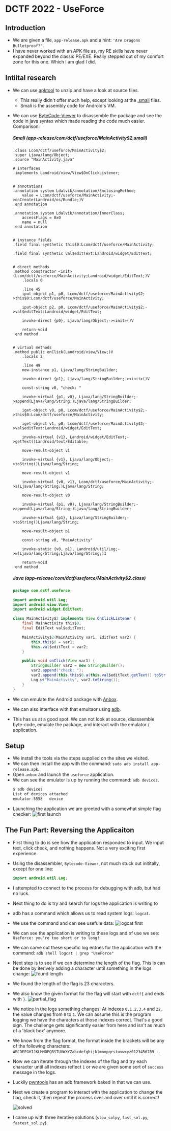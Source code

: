 # DCTF 2022 - UseForce

## Introduction
 - We are given a file, `app-release.apk` and a hint: `'Are Dragons Bulletproof?'`.
 - I have never worked with an APK file as, my RE skills have never expanded beyond the classic PE/EXE. Really stepped out of my comfort zone for this one. Which I am glad I did.

## Intiital research
  - We can use [apktool](https://ibotpeaches.github.io/Apktool/) to unzip and have a look at source files.
    - This really didn't offer much help, except looking at the [.smali](https://mobsecguys.medium.com/smali-assembler-for-dalvik-e37c8eed22f9) files. 
    - Smali is the assembly code for Android's VM.
  - We can use [ByteCode-Viewer](https://github.com/Konloch/bytecode-viewer) to disassemble the package and see the code in java syntax which made reading the code much easier. Comparison:

    ##### Smali (app-release/com/dctf/useforce/MainActivity$2.smali)

    ``` smali
    .class Lcom/dctf/useforce/MainActivity$2;
    .super Ljava/lang/Object;
    .source "MainActivity.java"

    # interfaces
    .implements Landroid/view/View$OnClickListener;


    # annotations
    .annotation system Ldalvik/annotation/EnclosingMethod;
        value = Lcom/dctf/useforce/MainActivity;->onCreate(Landroid/os/Bundle;)V
    .end annotation

    .annotation system Ldalvik/annotation/InnerClass;
        accessFlags = 0x0
        name = null
    .end annotation


    # instance fields
    .field final synthetic this$0:Lcom/dctf/useforce/MainActivity;

    .field final synthetic val$editText:Landroid/widget/EditText;


    # direct methods
    .method constructor <init>(Lcom/dctf/useforce/MainActivity;Landroid/widget/EditText;)V
        .locals 0

        .line 45
        iput-object p1, p0, Lcom/dctf/useforce/MainActivity$2;->this$0:Lcom/dctf/useforce/MainActivity;

        iput-object p2, p0, Lcom/dctf/useforce/MainActivity$2;->val$editText:Landroid/widget/EditText;

        invoke-direct {p0}, Ljava/lang/Object;-><init>()V

        return-void
    .end method


    # virtual methods
    .method public onClick(Landroid/view/View;)V
        .locals 2

        .line 49
        new-instance p1, Ljava/lang/StringBuilder;

        invoke-direct {p1}, Ljava/lang/StringBuilder;-><init>()V

        const-string v0, "check: "

        invoke-virtual {p1, v0}, Ljava/lang/StringBuilder;->append(Ljava/lang/String;)Ljava/lang/StringBuilder;

        iget-object v0, p0, Lcom/dctf/useforce/MainActivity$2;->this$0:Lcom/dctf/useforce/MainActivity;

        iget-object v1, p0, Lcom/dctf/useforce/MainActivity$2;->val$editText:Landroid/widget/EditText;

        invoke-virtual {v1}, Landroid/widget/EditText;->getText()Landroid/text/Editable;

        move-result-object v1

        invoke-virtual {v1}, Ljava/lang/Object;->toString()Ljava/lang/String;

        move-result-object v1

        invoke-virtual {v0, v1}, Lcom/dctf/useforce/MainActivity;->a(Ljava/lang/String;)Ljava/lang/String;

        move-result-object v0

        invoke-virtual {p1, v0}, Ljava/lang/StringBuilder;->append(Ljava/lang/String;)Ljava/lang/StringBuilder;

        invoke-virtual {p1}, Ljava/lang/StringBuilder;->toString()Ljava/lang/String;

        move-result-object p1

        const-string v0, "MainActivity"

        invoke-static {v0, p1}, Landroid/util/Log;->w(Ljava/lang/String;Ljava/lang/String;)I

        return-void
    .end method

    ```

    ##### Java (app-release/com/dctf/useforce/MainActivity$2.class)
    ``` java
    package com.dctf.useforce;

    import android.util.Log;
    import android.view.View;
    import android.widget.EditText;

    class MainActivity$2 implements View.OnClickListener {
        final MainActivity this$0;
        final EditText val$editText;

        MainActivity$2(MainActivity var1, EditText var2) {
            this.this$0 = var1;
            this.val$editText = var2;
        }

        public void onClick(View var1) {
            StringBuilder var2 = new StringBuilder();
            var2.append("check: ");
            var2.append(this.this$0.a(this.val$editText.getText().toString()));
            Log.w("MainActivity", var2.toString());
        }
    }
    ```
- We can emulate the Android package with [Anbox](https://anbox.io/).
- We can also interface with that emultaor using [adb](https://developer.android.com/studio/command-line/adb).
- This has us at a good spot. We can not look at source, disassemble byte-code, emulate the package, and interact with the emulator / application.
  
## Setup 
- We install the tools via the steps supplied on the sites we visited.
- We can then install the app with the command: `sudo adb install app-release.apk`.
- Open `anbox` and launch the `useforce` application.
- We can see the emulator is up by running the command: `adb devices`.
    ``` bash
    $ adb devices
    List of devices attached
    emulator-5558	device
    ```
- Launching the application we are greeted with a somewhat simple flag checker:
  ![first launch](images/application_launched.png)

## The Fun Part: Reversing the Applicaiton
- First thing to do is see how the application responded to input. We input text, click check, and nothing happens. Not a very exciting first experience.
- Using the disassembler, `Bytecode-Viewer`, not much stuck out inititally, except for one line: 
    ``` java
    import android.util.Log;
    ```
- I attempted to connect to the process for debugging with adb, but had no luck.
- Next thing to do is try and search for logs the application is writing to
- adb has a command which allows us to read system logs: `logcat`.
- We use the command and can see usefule data:
![logcat first](images/logcat_first.png)
- We can see the application is writing to these logs and of use we see: `UseForce: you're too short or to long!`
- We can carve out these specific log entries for the application with the command: `adb shell logcat | grep "UseForce"`
- Next step is to see if we can determine the length of the flag. This is can be done by iterively adding a character until something in the logs change: 
![found length](images/found_length.png)
- We found the length of the flag is 23 characters.
- We also know the given format for the flag will start with `dctf{` and ends with `}`.
![partial_flag](images/some_flag_correct.png)
- We notice in the logs something changes. At indexes `0,1,2,3,4` and `22`, the value changes from `0` to `1`. We can assume this is the program logging we have the characters at those indexes correct. That's a good sign. The challenge gets significantly easier from here and isn't as much of a 'black box' anymore. 
- We know from the flag format, the format inside the brackets will be any of the following characters: `ABCDEFGHIJKLMNOPQRSTUVWXYZabcdefghijklmnopqrstuvwxyz0123456789_-`.
- Now we can iterate through the indexes of the flag and try each character until all indexes reflect `1` or we are given some sort of `success` message in the logs.
- Luckily [pwntools](https://docs.pwntools.com/en/stable/adb.html) has an adb framework baked in that we can use.
- Next we create a program to interact with the application to change the flag, check it, then repeat the process over and over until it is correct!

    ![solved](images/solved.png)

- I came up with three iterative solutions (`slow_solpy`, `fast_sol.py`, `fastest_sol.py`).